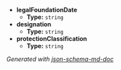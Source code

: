  - <b id="#/properties/legalFoundationDate">legalFoundationDate</b>
	 - **Type:** `string`
 - <b id="#/properties/designation">designation</b>
	 - **Type:** `string`
 - <b id="#/properties/protectionClassification">protectionClassification</b>
	 - **Type:** `string`

_Generated with [json-schema-md-doc](https://brianwendt.github.io/json-schema-md-doc/)_